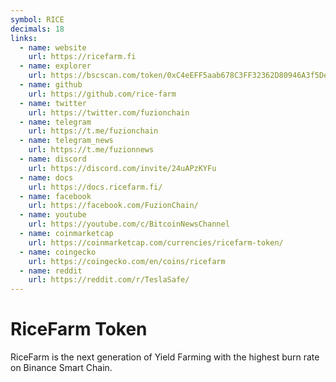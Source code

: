 ```yaml
---
symbol: RICE
decimals: 18
links:
  - name: website
    url: https://ricefarm.fi
  - name: explorer
    url: https://bscscan.com/token/0xC4eEFF5aab678C3FF32362D80946A3f5De4a1861
  - name: github
    url: https://github.com/rice-farm
  - name: twitter
    url: https://twitter.com/fuzionchain
  - name: telegram
    url: https://t.me/fuzionchain
  - name: telegram_news
    url: https://t.me/fuzionnews
  - name: discord
    url: https://discord.com/invite/24uAPzKYFu
  - name: docs
    url: https://docs.ricefarm.fi/
  - name: facebook
    url: https://facebook.com/FuzionChain/
  - name: youtube
    url: https://youtube.com/c/BitcoinNewsChannel
  - name: coinmarketcap
    url: https://coinmarketcap.com/currencies/ricefarm-token/
  - name: coingecko
    url: https://coingecko.com/en/coins/ricefarm
  - name: reddit
    url: https://reddit.com/r/TeslaSafe/
---
```


# RiceFarm Token

RiceFarm is the next generation of Yield Farming with the highest burn rate on Binance Smart Chain.
